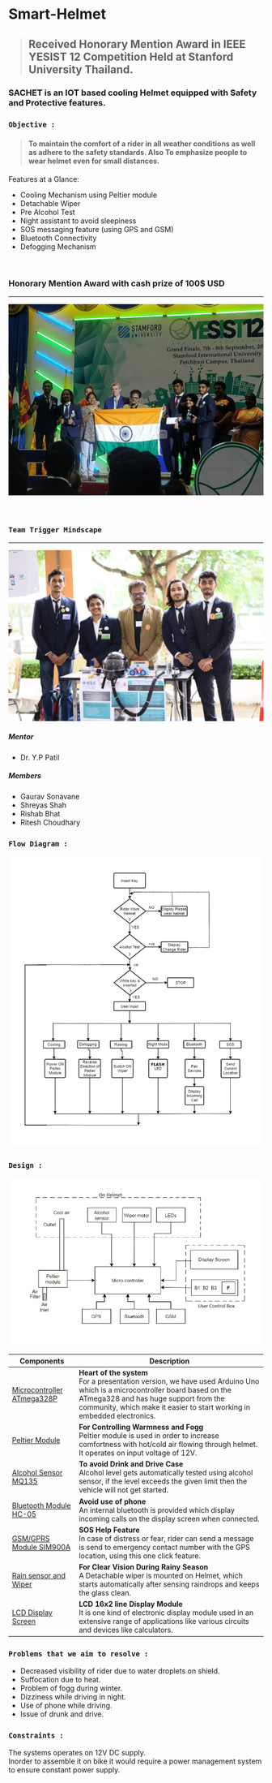 # Smart-Helmet
> ## Received Honorary Mention Award in IEEE YESIST 12 Competition Held at Stanford University Thailand.
 
### SACHET is an IOT based cooling Helmet equipped with Safety and Protective features.

### `Objective :`
> #### To maintain the comfort of a rider in all weather conditions as well as adhere to the safety standards. Also To emphasize people to wear helmet even for small distances.

Features at a Glance:
- Cooling Mechanism using Peltier module
- Detachable Wiper
- Pre Alcohol Test
- Night assistant to avoid sleepiness
- SOS messaging feature (using GPS and GSM)
- Bluetooth Connectivity
- Defogging Mechanism

</br>

### Honorary Mention Award with cash prize of 100$ USD
---
![alt text](https://github.com/riteshchoudhary1/Smart-Helmet/blob/master/IEEE-YESIST-12/OnStage1.jpeg)

</br>

### `Team Trigger Mindscape`
---
![alt text](https://github.com/riteshchoudhary1/Smart-Helmet/blob/master/IEEE-YESIST-12/PresentationTable2.jpeg)
##### Mentor
- Dr. Y.P Patil
##### Members
   - Gaurav Sonavane
   - Shreyas Shah
   - Rishab Bhat
   - Ritesh Choudhary
   
### `Flow Diagram :`

![alt text](https://github.com/riteshchoudhary1/Smart-Helmet/blob/patch-1/Images/flowchart.png)

### `Design :`
![alt text](https://github.com/riteshchoudhary1/Smart-Helmet/blob/patch-1/Images/design.png)

| Components | Description|
| ----	| ----	|
| [Microcontroller ATmega328P](https://en.wikipedia.org/wiki/ATmega328) | **Heart of the system**<br> For a presentation version, we have used Arduino Uno which is a microcontroller board based on the ATmega328 and has huge support from the community, which make it easier to start working in embedded electronics.  |
| [Peltier Module](https://www.sunelectronics.co.in/Thermoelectric%20Peltier%20Refrigeration%20Cooling%20System%20DIY%20Kit)	| **For Controlling Warmness and Fogg**<br> Peltier module is used in order to increase comfortness with hot/cold air flowing through helmet. It operates on input voltage of 12V. |
| [Alcohol Sensor MQ135](http://juvtmall.com/wiki/mq135-gas-sensor-module_i0054.html)| **To avoid Drink and Drive Case**<br> Alcohol level gets automatically tested using alcohol sensor, if the level exceeds the given limit then the vehicle will not get started. |
| [Bluetooth Module HC-05](https://www.electronicwings.com/sensors-modules/bluetooth-module-hc-05-)  	| **Avoid use of phone**<br> An internal bluetooth is provided which display incoming calls on the display screen when connected. |
| [GSM/GPRS Module SIM900A](https://www.electronicwings.com/sensors-modules/sim900a-gsmgprs-module) | **SOS Help Feature**<br> In case of distress or fear, rider can send a message is send to emergency contact number with the GPS location, using this one click feature.   	|
| [Rain sensor and Wiper](https://www.electronicwings.com/sensors-modules/servo-motor)| **For Clear Vision During Rainy Season**<br> A Detachable wiper is mounted on Helmet, which starts automatically after sensing raindrops and keeps the glass clean.   	|
| [LCD Display Screen](https://www.electronicwings.com/sensors-modules/lcd-16x2-display-module)| **LCD 16x2 line Display Module**<br> It is one kind of electronic display module used in an extensive range of applications like various circuits and devices like calculators. |


### `Problems that we aim to resolve :`
- Decreased visibility of rider due to water droplets on shield.
- Suffocation due to heat. 
- Problem of fogg during winter.
- Dizziness while driving in night.
- Use of phone while driving.
- Issue of drunk and drive.

### `Constraints :`
The systems operates on 12V DC supply.<br>
Inorder to assemble it on bike it would require a power management system to ensure constant power supply.
